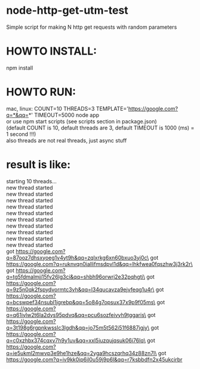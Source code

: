 # node-http-get-utm-test
Simple script for making N http get requests with random parameters

# HOWTO INSTALL:
npm install

# HOWTO RUN:
mac, linux: COUNT=10 THREADS=3 TEMPLATE='https://google.com?q=*&qq=*' TIMEOUT=5000 node app\
or use npm start scripts (see scripts section in package.json)\
(default COUNT is 10, default threads are 3, default TIMEOUT is 1000 (ms) = 1 second !!!)\
also threads are not real threads, just async stuff

# result is like:
starting 10 threads...\
new thread started\
new thread started\
new thread started\
new thread started\
new thread started\
new thread started\
new thread started\
new thread started\
new thread started\
new thread started\
got https://google.com?q=87ooz7dhsxyoeg1v4yt9h&qq=zqlxrkg6xn60bxuo3yj0c\
got https://google.com?q=ruknvqn0iallifmsdpvl1d&qq=lhkfwea0fqszhw3j3rk2r\
got https://google.com?q=tg5fdmalmjj15fv26lg3ci&qq=shbh96orwrj2e32pqhgti\
got https://google.com?q=9z5n0qk2fspydvormtc3vh&qq=l34qucavza9ejvfeqg1u4r\
got https://google.com?q=bcswpef34nsubl1jgrebp&qq=5o84g7opsux37x9p9f05ms\
got https://google.com?q=q61iylw2t6la2dys95pdvq&qq=pcu6sozfeivyh9tggaris\
got https://google.com?q=3t198g6rgpnkwsslc3lgdh&qq=jo75m5t562i51f6887jgjy\
got https://google.com?q=c0xzhbx374cqxv7h9y1uv&qq=xxl5iuzqujqsuk06i76lq\
got https://google.com?q=ie5ukml2mwvp3e9he1hze&qq=2yga9hcszqrhq34z88zn7l\
got https://google.com?q=iv9kk0ip6il0u59j9p6l&qq=r7ksbbdfn2x45ukcirbr
